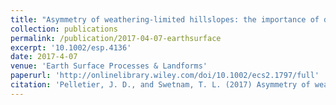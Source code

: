 ```yaml
---
title: "Asymmetry of weathering-limited hillslopes: the importance of diurnal covariation in solar insolation and temperature"
collection: publications
permalink: /publication/2017-04-07-earthsurface
excerpt: '10.1002/esp.4136'
date: 2017-4-07
venue: 'Earth Surface Processes & Landforms'
paperurl: 'http://onlinelibrary.wiley.com/doi/10.1002/ecs2.1797/full'
citation: 'Pelletier, J. D., and Swetnam, T. L. (2017) Asymmetry of weathering-limited hillslopes: the importance of diurnal covariation in solar insolation and temperature. Earth Surf. Process. Landforms, 42: 1408–1418. doi: 10.1002/esp.4136.'
---
```

